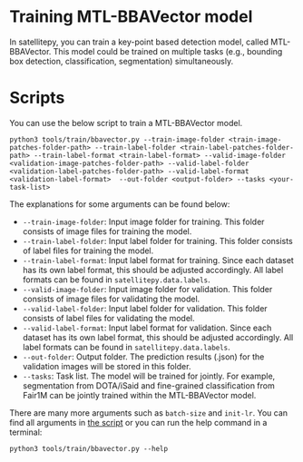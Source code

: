 # Training MTL-BBAVector model
In satellitepy, you can train a key-point based detection model, called MTL-BBAVector. This model could be trained on multiple tasks (e.g., bounding box detection, classification, segmentation) simultaneously.

# Scripts
You can use the below script to train a MTL-BBAVector model.

```
python3 tools/train/bbavector.py --train-image-folder <train-image-patches-folder-path> --train-label-folder <train-label-patches-folder-path> --train-label-format <train-label-format> --valid-image-folder <validation-image-patches-folder-path> --valid-label-folder  <validation-label-patches-folder-path> --valid-label-format <validation-label-format>  --out-folder <output-folder> --tasks <your-task-list> 
```

The explanations for some arguments can be found below:
* `--train-image-folder`: Input image folder for training. This folder consists of image files for training the model.
* `--train-label-folder`: Input label folder for training. This folder consists of label files for training the model.
* `--train-label-format`: Input label format for training. Since each dataset has its own label format, this should be adjusted accordingly. All label formats can be found in `satellitepy.data.labels`.
* `--valid-image-folder`: Input image folder for validation. This folder consists of image files for validating the model.
* `--valid-label-folder`: Input label folder for validation. This folder consists of label files for validating the model.
* `--valid-label-format`: Input label format for validation. Since each dataset has its own label format, this should be adjusted accordingly. All label formats can be found in `satellitepy.data.labels`.
* `--out-folder`: Output folder. The prediction results (.json) for the validation images will be stored in this folder.
* `--tasks`: Task list. The model will be trained for <tasks> jointly. For example, segmentation from DOTA/iSaid and fine-grained classification from Fair1M can be jointly trained within the MTL-BBAVector model.

There are many more arguments such as `batch-size` and `init-lr`. You can find all arguments in [the script](tools/train/bbavector.py) or you can run the help command in a terminal:

```
python3 tools/train/bbavector.py --help
```